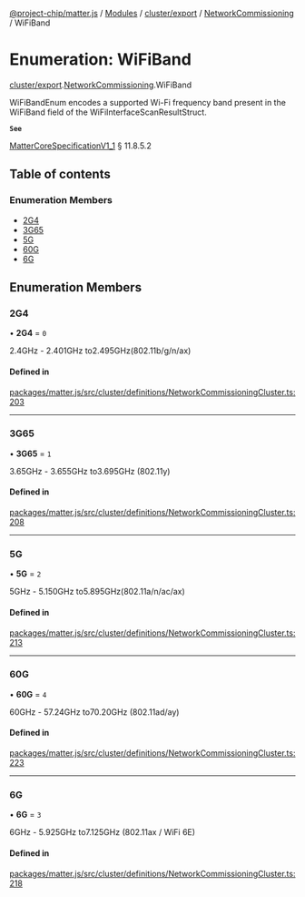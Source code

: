 [@project-chip/matter.js](../README.md) / [Modules](../modules.md) / [cluster/export](../modules/cluster_export.md) / [NetworkCommissioning](../modules/cluster_export.NetworkCommissioning.md) / WiFiBand

# Enumeration: WiFiBand

[cluster/export](../modules/cluster_export.md).[NetworkCommissioning](../modules/cluster_export.NetworkCommissioning.md).WiFiBand

WiFiBandEnum encodes a supported Wi-Fi frequency band present in the WiFiBand field of the
WiFiInterfaceScanResultStruct.

**`See`**

[MatterCoreSpecificationV1_1](../interfaces/spec_export.MatterCoreSpecificationV1_1.md) § 11.8.5.2

## Table of contents

### Enumeration Members

- [2G4](cluster_export.NetworkCommissioning.WiFiBand.md#2g4)
- [3G65](cluster_export.NetworkCommissioning.WiFiBand.md#3g65)
- [5G](cluster_export.NetworkCommissioning.WiFiBand.md#5g)
- [60G](cluster_export.NetworkCommissioning.WiFiBand.md#60g)
- [6G](cluster_export.NetworkCommissioning.WiFiBand.md#6g)

## Enumeration Members

### 2G4

• **2G4** = ``0``

2.4GHz - 2.401GHz to2.495GHz(802.11b/g/n/ax)

#### Defined in

[packages/matter.js/src/cluster/definitions/NetworkCommissioningCluster.ts:203](https://github.com/project-chip/matter.js/blob/be83914/packages/matter.js/src/cluster/definitions/NetworkCommissioningCluster.ts#L203)

___

### 3G65

• **3G65** = ``1``

3.65GHz - 3.655GHz to3.695GHz (802.11y)

#### Defined in

[packages/matter.js/src/cluster/definitions/NetworkCommissioningCluster.ts:208](https://github.com/project-chip/matter.js/blob/be83914/packages/matter.js/src/cluster/definitions/NetworkCommissioningCluster.ts#L208)

___

### 5G

• **5G** = ``2``

5GHz - 5.150GHz to5.895GHz(802.11a/n/ac/ax)

#### Defined in

[packages/matter.js/src/cluster/definitions/NetworkCommissioningCluster.ts:213](https://github.com/project-chip/matter.js/blob/be83914/packages/matter.js/src/cluster/definitions/NetworkCommissioningCluster.ts#L213)

___

### 60G

• **60G** = ``4``

60GHz - 57.24GHz to70.20GHz (802.11ad/ay)

#### Defined in

[packages/matter.js/src/cluster/definitions/NetworkCommissioningCluster.ts:223](https://github.com/project-chip/matter.js/blob/be83914/packages/matter.js/src/cluster/definitions/NetworkCommissioningCluster.ts#L223)

___

### 6G

• **6G** = ``3``

6GHz - 5.925GHz to7.125GHz (802.11ax / WiFi 6E)

#### Defined in

[packages/matter.js/src/cluster/definitions/NetworkCommissioningCluster.ts:218](https://github.com/project-chip/matter.js/blob/be83914/packages/matter.js/src/cluster/definitions/NetworkCommissioningCluster.ts#L218)
